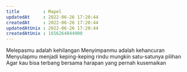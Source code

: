 ```yaml
---
title         : Mapel
updatedAt     : 2022-06-26 17:20:44
createdAt     : 2022-06-26 17:20:44
updatedAtUnix : 2022-06-26 17:20:44
createdAtUnix : 1656264044000 
---
```


Melepasmu adalah kehilangan 
Menyimpanmu adalah kehancuran
Menyulapmu menjadi keping-keping rindu mungkin satu-satunya pilihan
Agar kau bisa terbang bersama harapan yang pernah kusemaikan
